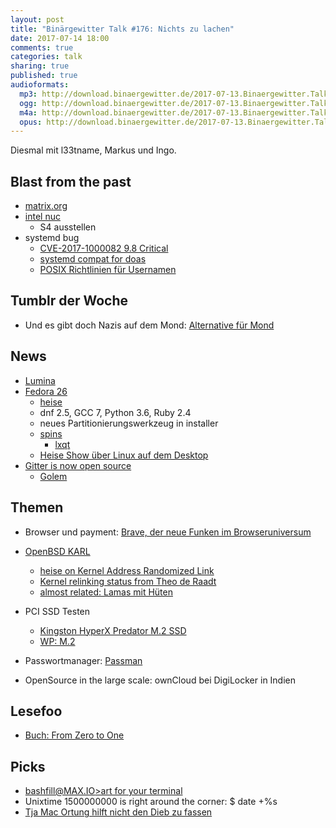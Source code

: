 ```yaml
---
layout: post
title: "Binärgewitter Talk #176: Nichts zu lachen"
date: 2017-07-14 18:00
comments: true
categories: talk
sharing: true
published: true
audioformats:
  mp3: http://download.binaergewitter.de/2017-07-13.Binaergewitter.Talk.176.mp3
  ogg: http://download.binaergewitter.de/2017-07-13.Binaergewitter.Talk.176.ogg
  m4a: http://download.binaergewitter.de/2017-07-13.Binaergewitter.Talk.176.m4a
  opus: http://download.binaergewitter.de/2017-07-13.Binaergewitter.Talk.176.opus
---
```

Diesmal mit l33tname, Markus und Ingo.

## Blast from the past
- [matrix.org](https://Matrix.org)
- [intel nuc](https://www.intel.com/content/www/us/en/products/boards-kits/nuc.html)
  * S4 ausstellen
- systemd bug
  * [CVE-2017-1000082 9.8 Critical](https://nvd.nist.gov/vuln/detail/CVE-2017-1000082)
  * [systemd compat for doas](http://marc.info/?l=openbsd-tech&m=149902196520920&w=2)
  * [POSIX Richtlinien für Usernamen](http://pubs.opengroup.org/onlinepubs/009695399/basedefs/xbd_chap03.html#tag_03_426)

## Tumblr der Woche

- Und es gibt doch Nazis auf dem Mond: [Alternative für Mond](https://alternativefuermond.tumblr.com/)

## News
- [Lumina](https://lumina-desktop.org/version-1-3-0-released/)
- [Fedora 26](https://fedoramagazine.org/fedora-26-is-here/)
  * [heise](https://www.heise.de/newsticker/meldung/Linux-Distribution-Fedora-26-erleichtert-Datentraegereinrichtung-3768818.html)
  * dnf 2.5, GCC 7, Python 3.6, Ruby 2.4
  * neues Partitionierungswerkzeug in installer
  * [spins](https://spins.fedoraproject.org/)
    - [lxqt](http://lxqt.org/)
  * [Heise Show über Linux auf dem Desktop](https://www.heise.de/newsticker/meldung/heiseshow-Wann-kriegt-Linux-die-Kurve-und-erobert-den-Desktop-3770099.html)
- [Gitter is now open source](https://gitlab.com/gitlab-org/gitter/webapp/)
    * [Golem](https://www.golem.de/news/open-source-gitlab-legt-community-chat-gitter-offen-1707-128728.html)

## Themen
- Browser und payment: [Brave, der neue Funken im Browseruniversum](https://brave.com/)
- [OpenBSD KARL](https://marc.info/?l=openbsd-tech&m=149732026405941)
  * [heise on Kernel Address Randomized Link](https://www.heise.de/ix/meldung/OpenBSD-KARL-Fuer-jeden-Start-ein-neuer-Kernel-3767821.html)
  * [Kernel relinking status from Theo de Raadt](http://undeadly.org/cgi?action=article&sid=20170701170044)
  * [almost related: Lamas mit Hüten](https://www.youtube.com/watch?v=Vryan475_w4)
- PCI SSD Testen
    * [Kingston HyperX Predator M.2 SSD](http://amzn.to/2tSYYKB)
    * [WP: M.2](https://en.wikipedia.org/wiki/M.2)

- Passwortmanager: [Passman](https://github.com/nextcloud/passman)
- OpenSource in the large scale: ownCloud bei DigiLocker in Indien

## Lesefoo
- [Buch: From Zero to One](http://amzn.to/2uj4loY)


## Picks
- [bashfill@MAX.IO>art for your terminal](https://max.io/bash.html)
- Unixtime 1500000000 is right around the corner: $ date +%s
- [Tja Mac Ortung hilft nicht den Dieb zu
fassen](https://www.heise.de/mac-and-i/meldung/Geklautes-MacBook-Air-Ortung-funktioniert-Dieb-entkommt-trotzdem-3768336.html)
